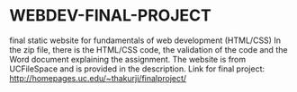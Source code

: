 # WEBDEV-FINAL-PROJECT
final static website for fundamentals of web development (HTML/CSS)
In the zip file, there is the HTML/CSS code, the validation of the code and the Word document explaining the assignment. The website is from UCFileSpace and is provided in the description.
Link for final project: http://homepages.uc.edu/~thakurji/finalproject/
